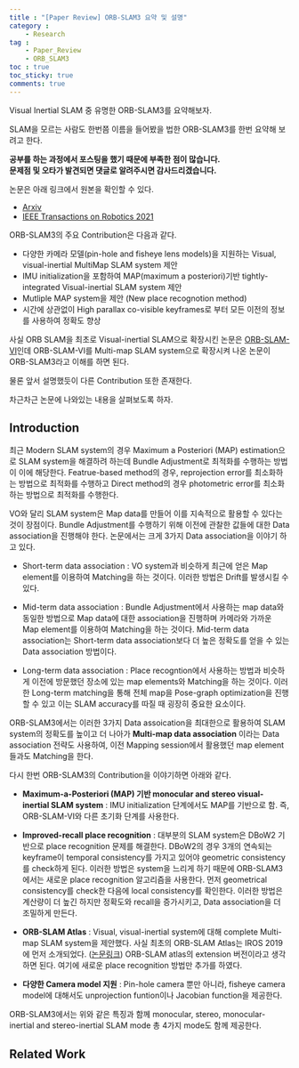 ```yaml
---
title : "[Paper Review] ORB-SLAM3 요약 및 설명"
category :
    - Research
tag :
    - Paper_Review  
    - ORB_SLAM3
toc : true
toc_sticky: true
comments: true
---  
```


Visual Inertial SLAM 중 유명한 ORB-SLAM3를 요약해보자.  

SLAM을 모르는 사람도 한번쯤 이름을 들어봤을 법한 ORB-SLAM3를 한번 요약해 보려고 한다.  

**공부를 하는 과정에서 포스팅을 했기 때문에 부족한 점이 많습니다.  
문제점 및 오타가 발견되면 댓글로 알려주시면 감사드리겠습니다.**  

논문은 아래 링크에서 원본을 확인할 수 있다.   

- [Arxiv](https://arxiv.org/abs/2007.11898)   
- [IEEE Transactions on Robotics 2021](https://ieeexplore.ieee.org/document/9440682)  

ORB-SLAM3의 주요 Contribution은 다음과 같다.  
- 다양한 카메라 모델(pin-hole and fisheye lens models)을 지원하는 Visual, visual-inertial MultiMap SLAM system 제안    
- IMU initialization을 포함하여 MAP(maximum a posteriori)기반 tightly-integrated Visual-inertial SLAM system 제안  
- Mutliple MAP system을 제안 (New place recognotion method)  
- 시간에 상관없이 High parallax co-visible keyframes로 부터 모든 이전의 정보를 사용하여 정확도 향상  

사실 ORB SLAM을 최초로 Visual-inertial SLAM으로 확장시킨 논문은 [ORB-SLAM-VI](https://arxiv.org/abs/1610.05949)인데 ORB-SLAM-VI를 Multi-map SLAM system으로 확장시켜 나온 논문이 ORB-SLAM3라고 이해를 하면 된다.  

물론 앞서 설명했듯이 다른 Contribution 또한 존재한다.  

차근차근 논문에 나와있는 내용을 살펴보도록 하자.  

## Introduction  

최근 Modern SLAM system의 경우 Maximum a Posteriori (MAP) estimation으로 SLAM system을 해결하려 하는데 Bundle Adjustment로 최적화를 수행하는 방법이 이에 해당한다. Featrue-based method의 경우, reprojection error를 최소화하는 방법으로 최적화를 수행하고 Direct method의 경우 photometric error를 최소화하는 방법으로 최적화를 수행한다.  

VO와 달리 SLAM system은 Map data를 만들어 이를 지속적으로 활용할 수 있다는 것이 장점이다. Bundle Adjustment를 수행하기 위해 이전에 관찰한 값들에 대한 Data association을 진행해야 한다. 논문에서는 크게 3가지 Data association을 이야기 하고 있다.  

- Short-term data association : VO system과 비슷하게 최근에 얻은 Map element를 이용하여 Matching을 하는 것이다. 이러한 방법은 Drift를 발생시킬 수 있다.  

- Mid-term data association : Bundle Adjustment에서 사용하는 map data와 동일한 방법으로 Map data에 대한 association을 진행하며 카메라와 가까운  Map element를 이용하여 Matching을 하는 것이다. Mid-term data association는 Short-term data association보다 더 높은 정확도를 얻을 수 있는 Data association 방법이다.  

- Long-term data association : Place recogntion에서 사용하는 방법과 비슷하게 이전에 방문했던 장소에 있는 map elements와 Matching을 하는 것이다. 이러한 Long-term matching을 통해 전체 map을 Pose-graph optimization을 진행할 수 있고 이는 SLAM accuracy를 따질 때 굉장히 중요한 요소이다.  

ORB-SLAM3에서는 이러한 3가지 Data assoication을 최대한으로 활용하여 SLAM system의 정확도를 높이고 더 나아가 **Multi-map data association** 이라는 Data association 전략도 사용하여, 이전 Mapping session에서 활용했던 map element들과도 Matching을 한다.  

다시 한번 ORB-SLAM3의 Contribution을 이야기하면 아래와 같다.  

- **Maximum-a-Posteriori (MAP) 기반 monocular and stereo visual-inertial SLAM system** : IMU initialization 단계에서도 MAP를 기반으로 함. 즉, ORB-SLAM-VI와 다른 초기화 단계를 사용한다.  

- **Improved-recall place recognition** : 대부분의 SLAM system은 DBoW2 기반으로 place recognition 문제를 해결한다. DBoW2의 경우 3개의 연속되는 keyframe이 temporal consistency를 가지고 있어야 geometric consistency를 check하게 된다. 이러한 방법은 system을 느리게 하기 때문에 ORB-SLAM3에서는 새로운 place recognition 알고리즘을 사용한다. 먼저  geometrical consistency를 check한 다음에 local consistency를 확인한다. 이러한 방법은 계산량이 더 높긴 하지만 정확도와 recall을 증가시키고, Data association을 더 조밀하게 만든다.  

- **ORB-SLAM Atlas** : Visual, visual-inertial system에 대해 complete Multi-map SLAM system을 제안했다. 사실 최초의 ORB-SLAM Atlas는 IROS 2019에 먼저 소개되었다. ([논문링크](https://arxiv.org/abs/1908.11585)) ORB-SLAM atlas의 extension 버전이라고 생각하면 된다. 여기에 새로운 place recognition 방법만 추가를 하였다.  

- **다양한 Camera model 지원** : Pin-hole camera 뿐만 아니라, fisheye camera model에 대해서도 unprojection funtion이나 Jacobian function을 제공한다.  

ORB-SLAM3에서는 위와 같은 특징과 함께 monocular, stereo, monocular-inertial and stereo-inertial SLAM mode 총 4가지 mode도 함께 제공한다.  

## Related Work  

